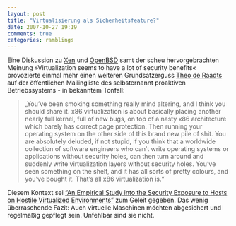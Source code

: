 ```yaml
---
layout: post
title: "Virtualisierung als Sicherheitsfeature?"
date: 2007-10-27 19:19
comments: true
categories: ramblings
---
```


Eine Diskussion zu [Xen](http://de.wikipedia.org/wiki/Xen "Wikipedia: Xen") und [OpenBSD](http://www.openbsd.org/ "OpenBSD: Free, functional and secure.") samt der scheu hervorgebrachten Meinung »Virtualization seems to have a lot of security benefits« provozierte einmal mehr einen weiteren Grundsatzerguss [Theo de Raadts](http://en.wikipedia.org/wiki/Theo_de_Raadt "Wikipedia: Theo de Raadt") auf der öffentlichen Mailingliste des selbsternannt proaktiven Betriebssystems - in bekanntem Tonfall:

>„You’ve been smoking something really mind altering, and I think you should share it. x86 virtualization is about basically placing another nearly full kernel, full of new bugs, on top of a nasty x86 architecture which barely has correct page protection. Then running your operating system on the other side of this brand new pile of shit. You are absolutely deluded, if not stupid, if you think that a worldwide collection of software engineers who can’t write operating systems or applications without security holes, can then turn around and suddenly write virtualization layers without security holes. You’ve seen something on the shelf, and it has all sorts of pretty colours, and you’ve bought it. That’s all x86 virtualization is.“

Diesem Kontext sei [“An Empirical Study into the Security Exposure to Hosts on Hostile Virtualized Environments”](http://taviso.decsystem.org/virtsec.pdf) zum Geleit gegeben. Das wenig überraschende Fazit: Auch virtuelle Maschinen möchten abgesichert und regelmäßig gepflegt sein. Unfehlbar sind sie nicht.
